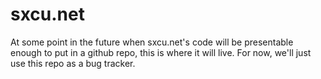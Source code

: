 # sxcu.net
At some point in the future when sxcu.net's code will be presentable enough to put in a github repo, this is where it will live.
For now, we'll just use this repo as a bug tracker.
